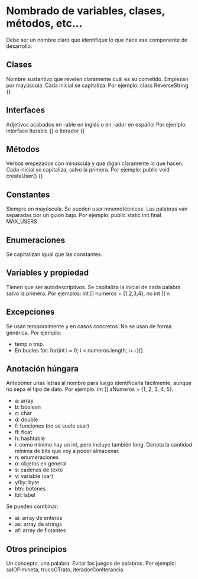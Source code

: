# Nombrado de variables, clases, métodos, etc...

Debe ser un nombre claro que identifique lo que hace ese componente de desarrollo.

## Clases
Nombre sustantivo que revelen claramente cuál es su cometido.
Empiezan por mayúscula. Cada inicial se capitaliza.
Por ejemplo: class ReverseString {}

## Interfaces
Adjetivos acabados en -able en inglés o en -ador en español
Por ejemplo: interface Iterable {} o Iterador {}

## Métodos
Verbos empezados con minúscula y que digan claramente lo que hacen. Cada inicial se capitaliza, salvo la primera.
Por ejemplo: public void createUser() {}

## Constantes
Siempre en mayúscula. Se pueden usar mnemotécnicos. Las palabras van separadas por un guion bajo.
Por ejemplo: public static init final MAX_USERS

## Enumeraciones
Se capitalizan igual que las constantes.

## Variables y propiedad
Tienen que ser autodescriptivos. Se capitaliza la inicial de cada palabra salvo la primera.
Por ejemplos: int [] numeros = {1,2,3,4}, no int [] n

## Excepciones
Se usan temporalmente y en casos concretos. No se usan de forma genérica.
Por ejemplo: 
* temp o tmp.
* En bucles for: for(int i = 0; i < numeros.length; i++){}

## Anotación húngara
Anteponer unas letras al nombre para luego identificarla fácilmente, aunque no sepa el tipo de dato.
Por ejemplo: int [] aNumeros = {1, 2, 3, 4, 5}. 
* a: array
* b: boolean
* c: char
* d: double
* f: funciones (no se suele usar)
* fl: float
* h: hashtable
* i: como mínimo hay un int, pero incluye también long. Denota la cantidad mínima de bits que voy a poder almacenar.
* n: enumeraciones
* o: objetos en general
* s: cadenas de texto
* v: variable (var)
* y/by: byte
* btn: botones
* lbl: label

Se pueden combinar: 
* ai: array de enteros
* as: array de strings
* af: array de flotantes

## Otros principios
Un concepto, una palabra.
Evitar los juegos de palabras. Por ejemplo: salOPimineta, trucoOTrato, iteradorConIterancia
